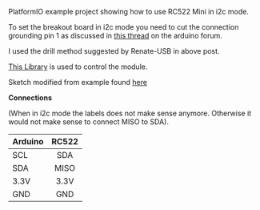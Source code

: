 PlatformIO example project showing how to use RC522 Mini in i2c mode. 

To set the breakout board in i2c mode you need to cut the connection grounding pin 1 as discussed in [this thread](https://forum.arduino.cc/index.php?topic=442750.0) on the arduino forum.

I used the drill method suggested by Renate-USB in above post. 

[This Library](https://github.com/arozcan/MFRC522-I2C-Library) is used to control the module.

Sketch modified from example found [here](https://www.teachmemicro.com/arduino-rfid-rc522-tutorial/)


**Connections**

(When in i2c mode the labels does not make sense anymore. Otherwise it would not make sense to connect MISO to SDA).


| Arduino       | RC522         | 
| :-----------  | :----------:  | 
| SCL           | SDA           | 
| SDA           | MISO          |
| 3.3V          | 3.3V          |
| GND           | GND           | 

